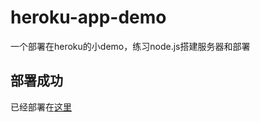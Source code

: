 # heroku-app-demo
一个部署在heroku的小demo，练习node.js搭建服务器和部署

## 部署成功
已经部署在[这里](https://quiet-refuge-28367.herokuapp.com/)

